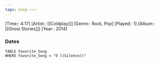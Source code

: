 ```yaml
---
tags: Song ⭐⭐⭐ 
---
```

[Time:: 4:17]
[Artist:: [[Coldplay]]]
[Genre:: Rock, Pop]
[Played:: 1]
[Album:: [[Ghost Stories]]]
[Year:: 2014]
### Dates
````dataview
TABLE Favorite_Song
WHERE Favorite_Song = "O ((Silence))"
````